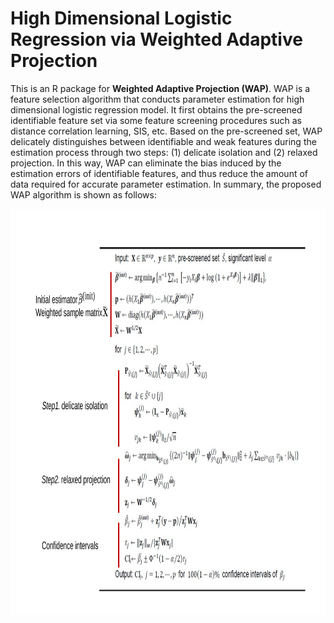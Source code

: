 # High Dimensional Logistic Regression via Weighted Adaptive Projection

This is an R package for **Weighted Adaptive Projection (WAP)**. WAP is a feature selection algorithm that conducts parameter estimation for high dimensional logistic regression model. It first obtains the pre-screened identifiable feature set via some feature screening procedures such as distance correlation learning, SIS, etc. Based on the pre-screened set, WAP delicately distinguishes between identifiable and weak features during the estimation process through two steps: (1) delicate isolation and (2) relaxed projection. In this way, WAP can eliminate the bias induced by the estimation errors of identifiable features, and thus reduce the amount of data required for accurate parameter estimation. In summary, the proposed WAP algorithm is shown as follows:
<div align=center> <img src="picture/WAP.svg" height="650" div align=center> </div>
